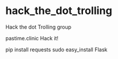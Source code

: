 # hack_the_dot_trolling
Hack the dot Trolling group 

pastime.clinic
Hack it!

pip install requests
sudo easy_install Flask
